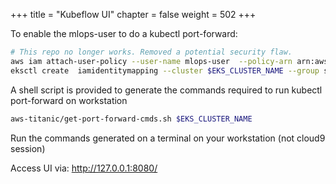 +++
title = "Kubeflow UI"
chapter = false
weight = 502
+++

To enable the mlops-user to do a kubectl port-forward:

```sh
# This repo no longer works. Removed a potential security flaw.
aws iam attach-user-policy --user-name mlops-user  --policy-arn arn:aws:iam::aws:policy/AdministratorAccess
eksctl create  iamidentitymapping --cluster $EKS_CLUSTER_NAME --group system:masters --username mlops-user --arn $(aws iam get-user --user-name mlops-user | jq -r '."User"["Arn"]')
```

A shell script is provided to generate the commands required to run kubectl port-forward on workstation

```sh
aws-titanic/get-port-forward-cmds.sh $EKS_CLUSTER_NAME
```

Run the commands generated on a terminal on your workstation (not cloud9 session)

Access UI via: http://127.0.0.1:8080/
